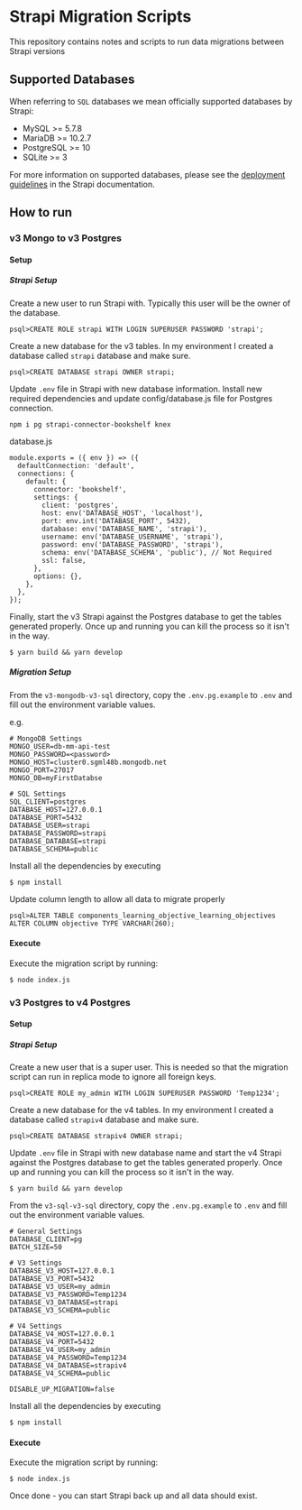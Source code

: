 # Strapi Migration Scripts

This repository contains notes and scripts to run data migrations between Strapi versions

## Supported Databases

When referring to `SQL` databases we mean officially supported databases by Strapi:

- MySQL >= 5.7.8
- MariaDB >= 10.2.7
- PostgreSQL >= 10
- SQLite >= 3

For more information on supported databases, please see the [deployment guidelines](https://docs.strapi.io/developer-docs/latest/setup-deployment-guides/deployment.html#general-guidelines) in the Strapi documentation.

## How to run
### v3 Mongo to v3 Postgres

#### Setup
##### Strapi Setup
Create a new user to run Strapi with.  Typically this user will be the owner of the database.
```
psql>CREATE ROLE strapi WITH LOGIN SUPERUSER PASSWORD 'strapi';
```


Create a new database for the v3 tables.  In my environment I created a database called `strapi` database and make sure.
```
psql>CREATE DATABASE strapi OWNER strapi;
```

Update `.env` file in Strapi with new database information.  Install new required dependencies and update config/database.js file for Postgres connection.  

```
npm i pg strapi-connector-bookshelf knex
```

database.js
```
module.exports = ({ env }) => ({
  defaultConnection: 'default',
  connections: {
    default: {
      connector: 'bookshelf',
      settings: {
        client: 'postgres',
        host: env('DATABASE_HOST', 'localhost'),
        port: env.int('DATABASE_PORT', 5432),
        database: env('DATABASE_NAME', 'strapi'),
        username: env('DATABASE_USERNAME', 'strapi'),
        password: env('DATABASE_PASSWORD', 'strapi'),
        schema: env('DATABASE_SCHEMA', 'public'), // Not Required
        ssl: false,
      },
      options: {},
    },
  },
});
```

Finally, start the v3 Strapi against the Postgres database to get the tables generated properly. Once up and running you can kill the process so it isn't in the way.
```
$ yarn build && yarn develop
```


##### Migration Setup
From the `v3-mongodb-v3-sql` directory, copy the `.env.pg.example` to `.env` and fill out the environment variable values.

e.g.
``` 
# MongoDB Settings
MONGO_USER=db-mm-api-test
MONGO_PASSWORD=<password>
MONGO_HOST=cluster0.sgml48b.mongodb.net
MONGO_PORT=27017
MONGO_DB=myFirstDatabse

# SQL Settings
SQL_CLIENT=postgres
DATABASE_HOST=127.0.0.1
DATABASE_PORT=5432
DATABASE_USER=strapi
DATABASE_PASSWORD=strapi
DATABASE_DATABASE=strapi
DATABASE_SCHEMA=public
```


Install all the dependencies by executing
```
$ npm install
```

Update column length to allow all data to migrate properly
```
psql>ALTER TABLE components_learning_objective_learning_objectives ALTER COLUMN objective TYPE VARCHAR(260);
```

#### Execute

Execute the migration script by running:
```
$ node index.js
```


### v3 Postgres to v4 Postgres

#### Setup
##### Strapi Setup
Create a new user that is a super user.  This is needed so that the migration script can run in replica mode to ignore all foreign keys.
```
psql>CREATE ROLE my_admin WITH LOGIN SUPERUSER PASSWORD 'Temp1234';
```


Create a new database for the v4 tables.  In my environment I created a database called `strapiv4` database and make sure.
```
psql>CREATE DATABASE strapiv4 OWNER strapi;
```

Update `.env` file in Strapi with new database name and start the v4 Strapi against the Postgres database to get the tables generated properly. Once up and running you can kill the process so it isn't in the way.
```
$ yarn build && yarn develop
```

From the `v3-sql-v3-sql` directory, copy the `.env.pg.example` to `.env` and fill out the environment variable values.
```
# General Settings
DATABASE_CLIENT=pg
BATCH_SIZE=50

# V3 Settings
DATABASE_V3_HOST=127.0.0.1
DATABASE_V3_PORT=5432
DATABASE_V3_USER=my_admin
DATABASE_V3_PASSWORD=Temp1234
DATABASE_V3_DATABASE=strapi
DATABASE_V3_SCHEMA=public

# V4 Settings
DATABASE_V4_HOST=127.0.0.1
DATABASE_V4_PORT=5432
DATABASE_V4_USER=my_admin
DATABASE_V4_PASSWORD=Temp1234
DATABASE_V4_DATABASE=strapiv4
DATABASE_V4_SCHEMA=public

DISABLE_UP_MIGRATION=false
```

Install all the dependencies by executing
```
$ npm install
```

#### Execute

Execute the migration script by running:
```
$ node index.js
```

Once done - you can start Strapi back up and all data should exist.
